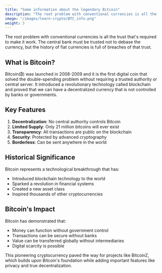 ```yaml
---
title: "Some information about the legendary Bitcoin"
description: "The root problem with conventional currencies is all the trust that's required to make it work. Bitcoin was created as a solution to this fundamental issue."
image: "/images/learn-crypto/BTC_info.png"
weight: 3
---
```


The root problem with conventional currencies is all the trust that's required to make it work. The central bank must be trusted not to debase the currency, but the history of fiat currencies is full of breaches of that trust.

## What is Bitcoin?

Bitcoin(₿) was launched in 2008-2009 and it is the first digital coin that solved the double-spending problem without requiring a trusted authority or central server. It introduced a revolutionary technology called blockchain and proved that we can have a decentralized currency that is not controlled by banks or governments.

## Key Features

1. **Decentralization**: No central authority controls Bitcoin
2. **Limited Supply**: Only 21 million bitcoins will ever exist
3. **Transparency**: All transactions are public on the blockchain
4. **Security**: Protected by advanced cryptography
5. **Borderless**: Can be sent anywhere in the world

## Historical Significance

Bitcoin represents a technological breakthrough that has:
- Introduced blockchain technology to the world
- Sparked a revolution in financial systems
- Created a new asset class
- Inspired thousands of other cryptocurrencies

## Bitcoin's Impact

Bitcoin has demonstrated that:
- Money can function without government control
- Transactions can be secure without banks
- Value can be transferred globally without intermediaries
- Digital scarcity is possible

This pioneering cryptocurrency paved the way for projects like BitcoinZ, which builds upon Bitcoin's foundation while adding important features like privacy and true decentralization.
